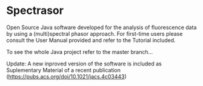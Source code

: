 # Spectrasor
Open Source Java software developed for the analysis of fluorescence data by using a (multi)spectral phasor approach.
For first-time users please consult the User Manual provided and refer to the Tutorial included.

To see the whole Java project refer to the master branch...

Update: A new inproved version of the software is included as Suplementary Material of a recent publication (https://pubs.acs.org/doi/10.1021/jacs.4c03443)
